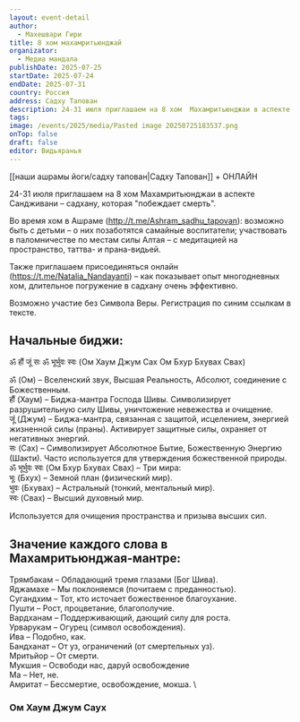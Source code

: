 ```yaml
---
layout: event-detail
author:
  - Махешвари Гири
title: 8 хом махамритьюнджай
organizator:
  - Медиа мандала
publishDate: 2025-07-25
startDate: 2025-07-24
endDate: 2025-07-31
country: Россия
address: Садху Тапован
description: 24-31 июля приглашаем на 8 хом  Махамритьюнджаи в аспекте Сандживани – садхану, которая "побеждает смерть".
tags: 
image: /events/2025/media/Pasted image 20250725183537.png
onTop: false
draft: false
editor: Видьяранья
---
```

[[наши ашрамы йоги/садху тапован|Садху Тапован]] + ОНЛАЙН

24-31 июля приглашаем на 8 хом  Махамритьюнджаи в аспекте Сандживани – садхану, которая "побеждает смерть".

Во время хом в Ашраме (http://t.me/Ashram_sadhu_tapovan):
возможно быть с детьми – о них позаботятся самайные воспитатели;
участвовать в паломничестве по местам силы Алтая – с медитацией на пространство,  таттва- и прана-видьей.

Также приглашаем присоединяться онлайн (https://t.me/Natalia_Nandayanti) –  как показывает опыт многодневных хом, длительное погружение в садхану очень эффективно.

Возможно участие без Символа Веры. Регистрация по синим ссылкам в тексте.

## Начальные биджи:
ॐ हौं जूं सः ॐ भूर्भुवः स्वः
(Ом Хаум Джум Сах Ом Бхур Бхувах Свах)

 ॐ (Ом) – Вселенский звук, Высшая Реальность, Абсолют, соединение с Божественным.  \
 हौं (Хаум) – Биджа-мантра Господа Шивы.
Символизирует разрушительную силу Шивы, уничтожение невежества и очищение. \
 जूं (Джум) – Биджа-мантра, связанная с защитой, исцелением, энергией жизненной силы (праны). Активирует защитные силы, охраняет от негативных энергий. \
 सः (Сах) – Символизирует Абсолютное Бытие, Божественную Энергию (Шакти). Часто используется для утверждения божественной природы. \
 ॐ भूर्भुवः स्वः (Ом Бхур Бхувах Свах) – Три мира: \
भूः (Бхух) – Земной план (физический мир). \
भुवः (Бхувах) – Астральный (тонкий, ментальный мир). \
स्वः (Свах) – Высший духовный мир.

Используется для очищения пространства и призыва высших сил.

## Значение каждого слова в Махамритьюнджая-мантре:
Трямбакам – Обладающий тремя глазами (Бог Шива). \
Яджамахе – Мы поклоняемся (почитаем с преданностью). \
Сугандхим – Тот, кто источает божественное благоухание. \
Пушти – Рост, процветание, благополучие.  \
Вардханам – Поддерживающий, дающий силу для роста. \
Урварукам – Огурец (символ освобождения). \
Ива – Подобно, как. \
Бандханат – От уз, ограничений (от смертельных уз). \
Мритьйор – От смерти. \
Мукшия – Освободи нас, даруй освобождение \
Ма – Нет, не. \
Амритат – Бессмертие, освобождение, мокша. \

### Ом Хаум Джум Саух